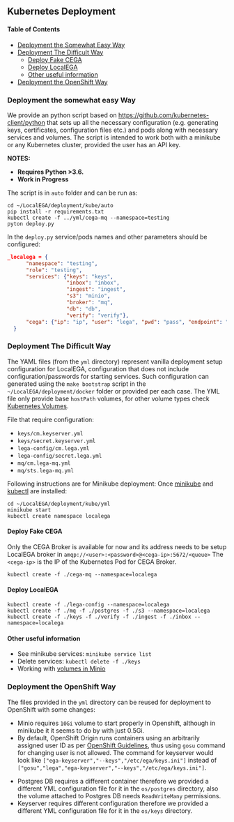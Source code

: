 ## Kubernetes Deployment

#### Table of Contents

- [Deployment the Somewhat Easy Way](#deployment-the-somewhat-easy-way)
- [Deployment The Difficult Way](#deployment-the-difficult-way)
	- [Deploy Fake CEGA](#deploy-fake-cega)
	- [Deploy LocalEGA](#deploy-localega)
	- [Other useful information](#other-useful-information)
- [Deployment the OpenShift Way](#deployment-the-openshift-way)


### Deployment the somewhat easy Way

We provide an python script based on https://github.com/kubernetes-client/python that sets up all the necessary configuration (e.g. generating keys, certificates, configuration files etc.) and pods along with necessary services and volumes.
The script is intended to work both with a minikube or any Kubernetes cluster, provided the user has an API key.

**NOTES:**
  - **Requires Python >3.6.**
  - **Work in Progress**

The script is in `auto` folder and can be run as:
```
cd ~/LocalEGA/deployment/kube/auto
pip install -r requirements.txt
kubectl create -f ../yml/cega-mq --namespace=testing
pyton deploy.py
```

In the `deploy.py` service/pods names and other parameters should be configured:
```json
_localega = {
      "namespace": "testing",
      "role": "testing",
      "services": {"keys": "keys",
                   "inbox": "inbox",
                   "ingest": "ingest",
                   "s3": "minio",
                   "broker": "mq",
                   "db": "db",
                   "verify": "verify"},
      "cega": {"ip": "ip", "user": "lega", "pwd": "pass", "endpoint": "rest_api"}
  }
```

### Deployment The Difficult Way

The YAML files (from the `yml` directory) represent vanilla deployment setup configuration for LocalEGA, configuration that does not include configuration/passwords for starting services. Such configuration can generated using the `make bootstrap` script in the `~/LocalEGA/deployment/docker` folder or provided per each case. The YML file only provide base `hostPath` volumes, for other volume types check [Kubernetes Volumes](https://kubernetes.io/docs/concepts/storage/volumes/).

File that require configuration:
* `keys/cm.keyserver.yml`
* `keys/secret.keyserver.yml`
* `lega-config/cm.lega.yml`
* `lega-config/secret.lega.yml`
* `mq/cm.lega-mq.yml`
* `mq/sts.lega-mq.yml`

Following instructions are for Minikube deployment:
Once [minikube](https://kubernetes.io/docs/tasks/tools/install-minikube/) and [kubectl](https://kubernetes.io/docs/tasks/tools/install-kubectl/) are installed:

```
cd ~/LocalEGA/deployment/kube/yml
minikube start
kubectl create namespace localega
```
#### Deploy Fake CEGA

Only the CEGA Broker is available for now and its address needs to be setup LocalEGA broker in `amqp://<user>:<password>@<cega-ip>:5672/<queue>`
The `<cega-ip>` is the IP of the Kubernetes Pod for CEGA Broker.
```
kubectl create -f ./cega-mq --namespace=localega
```
####  Deploy LocalEGA
```
kubectl create -f ./lega-config --namespace=localega
kubectl create -f ./mq -f ./postgres -f ./s3 --namespace=localega
kubectl create -f ./keys -f ./verify -f ./ingest -f ./inbox --namespace=localega
```

#### Other useful information

* See minikube services: `minikube service list`
* Delete services: `kubectl delete -f ./keys`
* Working with [volumes in Minio](https://vmware.github.io/vsphere-storage-for-kubernetes/documentation/minio.html)

### Deployment the OpenShift Way

The files provided in the `yml` directory can be reused for deployment to OpenShift with some changes:
- Minio requires `10Gi` volume to start properly in Openshift, although in minikube it it seems to do by with just 0.5Gi.
- By default, OpenShift Origin runs containers using an arbitrarily assigned user ID as per [OpenShift Guidelines](https://docs.openshift.org/latest/creating_images/guidelines.html#openshift-specific-guidelines), thus using `gosu` command for changing user is not allowed. The command for keyserver would look like `["ega-keyserver","--keys","/etc/ega/keys.ini"]` instead of `["gosu","lega","ega-keyserver","--keys","/etc/ega/keys.ini"]`.

* Postgres DB requires a different container therefore we provided a different YML configuration file for it in the `os/postgres` directory, also the volume attached to Postgres DB needs `ReadWriteMany` permissions.
* Keyserver requires different configuration therefore we provided a different YML configuration file for it in the `os/keys` directory.
